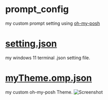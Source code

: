 # prompt_config
my custom prompt setting using
[oh-my-posh](https://github.com/jandedobbeleer/oh-my-posh)

# [setting.json](./settings.json)
my windows 11 terminal .json setting file.

# [myTheme.omp.json](/myTheme.omp.json)
my custom oh-my-posh Theme.
![Screenshot](terminal_Screenshot.png)
